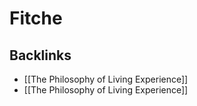 # Fitche



## Backlinks

-   [[The Philosophy of Living Experience]]
-   [[The Philosophy of Living Experience]]
